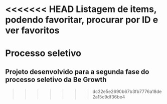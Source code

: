 <<<<<<< HEAD
Listagem de items, podendo favoritar, procurar por ID e ver favoritos
=======
# Processo seletivo

## Projeto desenvolvido para a segunda fase do processo seletivo da Be Growth
>>>>>>> dc32e5e2690b67b3fb7776a18de2a15c9df36be4
